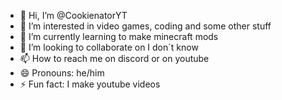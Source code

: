 - 👋 Hi, I’m @CookienatorYT
- 👀 I’m interested in video games, coding and some other stuff
- 🌱 I’m currently learning to make minecraft mods
- 💞️ I’m looking to collaborate on I don´t know
- 📫 How to reach me on discord or on youtube
- 😄 Pronouns: he/him
- ⚡ Fun fact: I make youtube videos

<!---
CookienatorYT/CookienatorYT is a ✨ special ✨ repository because its `README.md` (this file) appears on your GitHub profile.
You can click the Preview link to take a look at your changes.
--->
